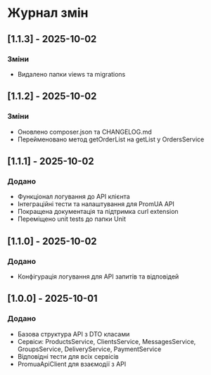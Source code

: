 # Журнал змін

## [1.1.3] - 2025-10-02
### Зміни
- Видалено папки views та migrations

## [1.1.2] - 2025-10-02
### Зміни
- Оновлено composer.json та CHANGELOG.md
- Перейменовано метод getOrderList на getList у OrdersService

## [1.1.1] - 2025-10-02
### Додано
- Функціонал логування до API клієнта
- Інтеграційні тести та налаштування для PromUA API
- Покращена документація та підтримка curl extension
- Переміщено unit tests до папки Unit

## [1.1.0] - 2025-10-02
### Додано
- Конфігурація логування для API запитів та відповідей

## [1.0.0] - 2025-10-01
### Додано
- Базова структура API з DTO класами
- Сервіси: ProductsService, ClientsService, MessagesService, GroupsService, DeliveryService, PaymentService
- Відповідні тести для всіх сервісів
- PromuaApiClient для взаємодії з API
